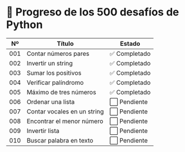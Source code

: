 # 🚀 Progreso de los 500 desafíos de Python

| Nº   | Título                    | Estado      |
|------|---------------------------|-------------|
| 001  | Contar números pares      | ✅ Completado |
| 002  | Invertir un string        | ✅ Completado |
| 003  | Sumar los positivos       | ✅ Completado |
| 004  | Verificar palíndromo      | ✅ Completado |
| 005  | Máximo de tres números    | ✅ Completado |
| 006  | Ordenar una lista         | ⬜ Pendiente |
| 007  | Contar vocales en un string| ⬜ Pendiente |
| 008  | Encontrar el menor número | ⬜ Pendiente |
| 009  | Invertir lista            | ⬜ Pendiente |
| 010  | Buscar palabra en texto   | ⬜ Pendiente |